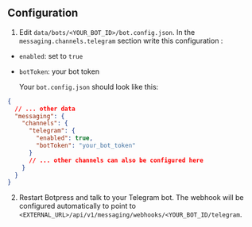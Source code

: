 ## Configuration

1. Edit `data/bots/<YOUR_BOT_ID>/bot.config.json`. In the `messaging.channels.telegram` section write this configuration :

- `enabled`: set to `true`
- `botToken`: your bot token

  Your `bot.config.json` should look like this:

```json
{
  // ... other data
  "messaging": {
    "channels": {
      "telegram": {
        "enabled": true,
        "botToken": "your_bot_token"
      }
      // ... other channels can also be configured here
    }
  }
}
```

2. Restart Botpress and talk to your Telegram bot. The webhook will be configured automatically to point to `<EXTERNAL_URL>/api/v1/messaging/webhooks/<YOUR_BOT_ID/telegram`.
